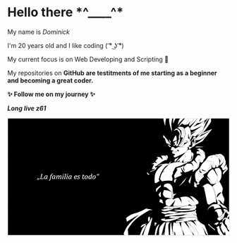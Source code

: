 <h1> Hello there  *^____^*  </h1>

My name is <em> Dominick </em> 

I'm 20 years old and I like coding ( ͡° ͜ʖ ͡°) 

My current focus is on Web Developing and Scripting 🐧

My repositories on <b> GitHub <b> are testitments of me starting as a beginner and becoming a great coder.

✨ Follow me on my journey ✨

<em> <b> Long live z61 <b> <em> 




![alt text](https://github.com/Domi261/Domi261/blob/main/12.png?raw=true)



<!---
Domi261/Domi261 is a ✨ special ✨ repository because its `README.md` (this file) appears on your GitHub profile.
You can click the Preview link to take a look at your changes.
--->

